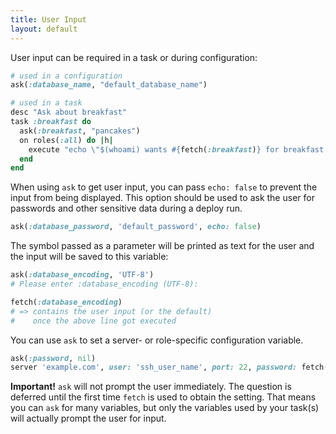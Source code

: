 ```yaml
---
title: User Input
layout: default
---
```


User input can be required in a task or during configuration:

```ruby
# used in a configuration
ask(:database_name, "default_database_name")

# used in a task
desc "Ask about breakfast"
task :breakfast do
  ask(:breakfast, "pancakes")
  on roles(:all) do |h|
    execute "echo \"$(whoami) wants #{fetch(:breakfast)} for breakfast!\""
  end
end
```

When using `ask` to get user input, you can pass `echo: false` to prevent the
input from being displayed. This option should be used to ask the user for
passwords and other sensitive data during a deploy run.

```ruby
ask(:database_password, 'default_password', echo: false)
```


The symbol passed as a parameter will be printed as text for the user and the
input will be saved to this variable:

```ruby
ask(:database_encoding, 'UTF-8')
# Please enter :database_encoding (UTF-8):

fetch(:database_encoding)
# => contains the user input (or the default)
#    once the above line got executed
```


You can use `ask` to set a server- or role-specific configuration variable.

```ruby
ask(:password, nil)
server 'example.com', user: 'ssh_user_name', port: 22, password: fetch(:password), roles: %w{web app db}
```


**Important!** `ask` will not prompt the user immediately. The question is
deferred until the first time `fetch` is used to obtain the setting. That means
you can `ask` for many variables, but only the variables used by your task(s)
will actually prompt the user for input.
